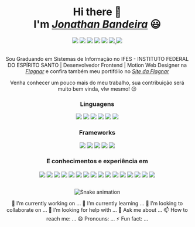 <div>
  <h1 align="center">Hi there 👋 <br> I'm <a href="https://www.linkedin.com/in/jonathan-bandeira-07b145143/"><i>Jonathan Bandeira</i></a> 😃️</h1>
  <div align="center">
    <a href="https://www.instagram.com/ojonathanbandeira/" target="_blank"><img src="https://img.shields.io/badge/-Instagram-%23E4405F?style=for-the-badge&logo=instagram&logoColor=white" target="_blank"></a>
  <a href="https://www.facebook.com/flagnar" target="_blank"><img src="https://img.shields.io/badge/Facebook-1877F2?style=for-the-badge&logo=facebook&logoColor=white" target="_blank"></a>
  <a href="https://www.behance.net/flagnar" target="_blank"><img src="https://img.shields.io/badge/-Behance-blue?style=for-the-badge&logo=behance&logoColor=white" target="_blank"></a>
    <a href="https://www.instagram.com/flagnarweb/" target="_blank"><img src="https://img.shields.io/badge/-Instagram-%23E4405F?style=for-the-badge&logo=instagram&logoColor=white" target="_blank"></a>
  <a href="https://t.me/jonathanbandeiraa"><img src="https://img.shields.io/badge/Telegram-2CA5E0?style=for-the-badge&logo=telegram&logoColor=white" target="_blank"></a>
  <a href="mailto:jonatanbandeira21@gmail.com"><img src="https://img.shields.io/badge/Gmail-D14836?style=for-the-badge&logo=gmail&logoColor=white" target="_blank">
  <a href="https://wa.link/blwxvi"><img src="https://img.shields.io/badge/WhatsApp-25D366?style=for-the-badge&logo=whatsapp&logoColor=white" target="_blank">
  </a> 
    <br><br>
    <div align="center">
  <p>Sou Graduando em Sistemas de Informação no IFES - INSTITUTO FEDERAL DO ESPÍRITO SANTO | Desenvolvedor Frontend | Motion Web Designer na <a href="https://www.instagram.com/flagnarweb/"><i>Flagnar</i></a> e confira também meu portifólio no <a href="https://flagnar.com.br/" target="_blank"><i>Site da Flagnar</i></a></p>
</div>
  </a>
  <p align="center">Venha conhecer um pouco mais do meu trabalho, sua contribuição será muito bem vinda, vlw mesmo! 😉️</p>
</div>
<div align="center">
  <h3>Linguagens</h3>
      <img src="https://img.shields.io/badge/HTML5-E34F26?style=for-the-badge&logo=html5&logoColor=white">
      <img src="https://img.shields.io/badge/CSS3-1572B6?style=for-the-badge&logo=css3&logoColor=white">
      <img src="https://img.shields.io/badge/Python-3776AB?style=for-the-badge&logo=python&logoColor=white">
      <img src="https://img.shields.io/badge/JavaScript-323330?style=for-the-badge&logo=javascript&logoColor=F7DF1E">
      <img src="https://img.shields.io/badge/Java-ED8B00?style=for-the-badge&logo=java&logoColor=white">
      <img src="https://img.shields.io/badge/C-00599C?style=for-the-badge&logo=c&logoColor=white">
 </div>
<div align="center">
  <h3>Frameworks</h3>
       <img src="https://img.shields.io/badge/Bootstrap-563D7C?style=for-the-badge&logo=bootstrap&logoColor=white">
       <img src="https://img.shields.io/badge/Vue.js-35495E?style=for-the-badge&logo=vue.js&logoColor=4FC08D">
       <img src="https://img.shields.io/badge/React-20232A?style=for-the-badge&logo=react&logoColor=61DAFB">
       <img src="https://img.shields.io/badge/react_native-%2320232a.svg?style=for-the-badge&logo=react&logoColor=%2361DAFB">
       <img src="https://img.shields.io/badge/Angular-DD0031?style=for-the-badge&logo=angular&logoColor=white">
 </div>
  
  <div align="center" valign="top">
    <h3>E conhecimentos e experiência em</h3>
      <img align="center" src="https://aleen42.github.io/badges/src/behance.svg">
      <img align="center"src="https://aleen42.github.io/badges/src/photoshop.svg">
      <img align="center" src="https://aleen42.github.io/badges/src/illustrator.svg">
      <img align="center" src="https://aleen42.github.io/badges/src/after_effects.svg">
      <img align="center" src="https://aleen42.github.io/badges/src/premiere.svg">
      <img align="center" src="https://img.shields.io/badge/Wordpress-21759B?style=for-the-badge&logo=wordpress&logoColor=white">
      <img align="center" src="https://img.shields.io/badge/Canva-%2300C4CC.svg?&style=for-the-badge&logo=Canva&logoColor=white">
      <img align="center" src="https://img.shields.io/badge/Figma-F24E1E?style=for-the-badge&logo=figma&logoColor=white">
      <img align="center" src="https://img.shields.io/badge/gimp-5C5543?style=for-the-badge&logo=gimp&logoColor=white">
      <img align="center" src="https://img.shields.io/badge/Inkscape-000000?style=for-the-badge&logo=Inkscape&logoColor=white">
      <img align="center" src="https://img.shields.io/badge/Visual_Studio-5C2D91?style=for-the-badge&logo=visual%20studio&logoColor=white">
      <img align="center" src="https://img.shields.io/badge/sublime_text-%23575757.svg?&style=for-the-badge&logo=sublime-text&logoColor=important">
      <img align="center" src="https://img.shields.io/badge/Notion-000000?style=for-the-badge&logo=notion&logoColor=white">
      <img align="center" src="https://img.shields.io/badge/Trello-0052CC?style=for-the-badge&logo=trello&logoColor=white">
      <img align="center" src="https://img.shields.io/badge/Duolingo-58CC02?style=for-the-badge&logo=Duolingo&logoColor=white">
      <img align="center" src="https://img.shields.io/badge/GIT-E44C30?style=for-the-badge&logo=git&logoColor=white">
  <br><br>
<div align="center">
  
  ![Snake animation](https://github.com/danielbped/danielbped/blob/output/github-contribution-grid-snake.svg)
  
 
</div>

  
🔭 I’m currently working on ...
🌱 I’m currently learning ...
👯 I’m looking to collaborate on ...
🤔 I’m looking for help with ...
💬 Ask me about ...
📫 How to reach me: ...
😄 Pronouns: ...
⚡ Fun fact: ...










